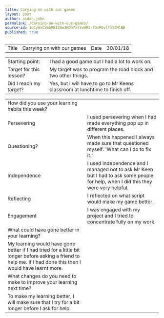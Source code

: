 ```yaml
---
title: Carying on with our games
layout: post
author: aidan.john
permalink: /carying-on-with-our-games/
source-id: 1qCyWxCVmbMBIZUwJHDG7xlYwWM1-fOxMOvlTxYJMlBE
published: true
---
```

<table>
  <tr>
    <td>Title</td>
    <td>Carrying on with our games</td>
    <td>Date</td>
    <td>30/01/18</td>
  </tr>
</table>


<table>
  <tr>
    <td>Starting point:</td>
    <td>I had a good game but I had a lot to work on.</td>
  </tr>
  <tr>
    <td>Target for this lesson?</td>
    <td>My target was to program the road block and two other things.</td>
  </tr>
  <tr>
    <td>Did I reach my target? </td>
    <td>Yes, but I will have to go to Mr Keens classroom at lunchtime to finish off.</td>
  </tr>
</table>


<table>
  <tr>
    <td>How did you use your learning habits this week?</td>
    <td></td>
  </tr>
  <tr>
    <td>Persevering</td>
    <td>I used persevering when I had made everything pop up in different places.</td>
  </tr>
  <tr>
    <td>Questioning?</td>
    <td>When this happened I always made sure that questioned myself. 'What can I do to fix it.'</td>
  </tr>
  <tr>
    <td>Independence</td>
    <td>I used independence and I managed not to ask Mr Keen but I had to ask some people for help, when I did this they were very helpful.</td>
  </tr>
  <tr>
    <td>Reflecting</td>
    <td>I reflected on what script would make my game better.</td>
  </tr>
  <tr>
    <td>Engagement</td>
    <td>I was engaged with my project and I tried to concentrate fully on my work.</td>
  </tr>
  <tr>
    <td>What could have gone better in your learning?</td>
    <td></td>
  </tr>
  <tr>
    <td>My learning would have gone better if I had tried for a little bit longer before asking a friend to help me. If I had done this then I would have learnt more.</td>
    <td></td>
  </tr>
  <tr>
    <td>What changes do you need to make to improve your learning next time?</td>
    <td></td>
  </tr>
  <tr>
    <td>To make my learning better, I will make sure that I try for a bit longer before I ask for help.</td>
    <td></td>
  </tr>
</table>


